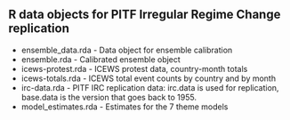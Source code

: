 R data objects for PITF Irregular Regime Change replication
-----

* ensemble_data.rda - Data object for ensemble calibration
* ensemble.rda - Calibrated ensemble object
* icews-protest.rda - ICEWS protest data, country-month totals
* icews-totals.rda - ICEWS total event counts by country and by month
* irc-data.rda - PITF IRC replication data: irc.data is used for replication,
  base.data is the version that goes back to 1955.
* model_estimates.rda - Estimates for the 7 theme models